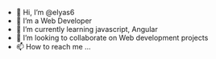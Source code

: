 - 👋 Hi, I’m @elyas6
- 👀 I’m a Web Developer
- 🌱 I’m currently learning javascript, Angular
- 💞️ I’m looking to collaborate on Web development projects
- 📫 How to reach me ...

<!---
elyas6/elyas6 is a ✨ special ✨ repository because its `README.md` (this file) appears on your GitHub profile.
You can click the Preview link to take a look at your changes.
--->
